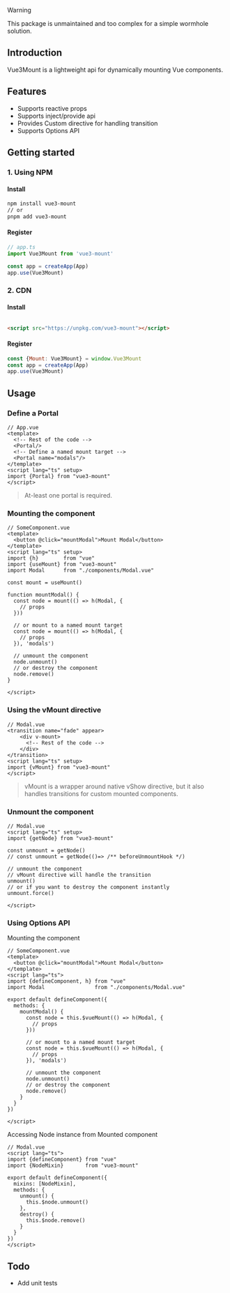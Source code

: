 > [!WARNING]
> This package is unmaintained and too complex for a simple wormhole solution.

## Introduction

Vue3Mount is a lightweight api for dynamically mounting Vue components.

## Features

- Supports reactive props
- Supports inject/provide api
- Provides Custom directive for handling transition
- Supports Options API

## Getting started

### 1. Using NPM

#### Install

```bash
npm install vue3-mount
// or
pnpm add vue3-mount
```

#### Register

```ts
// app.ts
import Vue3Mount from 'vue3-mount'

const app = createApp(App)
app.use(Vue3Mount)
```

### 2. CDN

#### Install

```html

<script src="https://unpkg.com/vue3-mount"></script>
```

#### Register

```js
const {Mount: Vue3Mount} = window.Vue3Mount
const app = createApp(App)
app.use(Vue3Mount)
```

## Usage

### Define a Portal

```vue
// App.vue
<template>
  <!-- Rest of the code -->
  <Portal/>
  <!-- Define a named mount target -->
  <Portal name="modals"/>
</template>
<script lang="ts" setup>
import {Portal} from "vue3-mount"
</script>
```

> At-least one portal is required.

### Mounting the component

```vue
// SomeComponent.vue
<template>
  <button @click="mountModal">Mount Modal</button>
</template>
<script lang="ts" setup>
import {h}        from "vue"
import {useMount} from "vue3-mount"
import Modal      from "./components/Modal.vue"

const mount = useMount()

function mountModal() {
  const node = mount(() => h(Modal, {
    // props
  }))

  // or mount to a named mount target
  const node = mount(() => h(Modal, {
    // props
  }), 'modals')

  // unmount the component
  node.unmount()
  // or destroy the component
  node.remove()
}

</script>
```

### Using the vMount directive

```vue
// Modal.vue
<transition name="fade" appear>
    <div v-mount>
      <!-- Rest of the code -->
    </div>
</transition>
<script lang="ts" setup>
import {vMount} from "vue3-mount"
</script>
```

> vMount is a wrapper around native vShow directive, but it also handles transitions for custom mounted components.

### Unmount the component

```vue
// Modal.vue
<script lang="ts" setup>
import {getNode} from "vue3-mount"

const unmount = getNode()
// const unmount = getNode(()=> /** beforeUnmountHook */)

// unmount the component
// vMount directive will handle the transition
unmount()
// or if you want to destroy the component instantly
unmount.force()

</script>
```

### Using Options API

Mounting the component

```vue
// SomeComponent.vue
<template>
  <button @click="mountModal">Mount Modal</button>
</template>
<script lang="ts">
import {defineComponent, h} from "vue"
import Modal                from "./components/Modal.vue"

export default defineComponent({
  methods: {
    mountModal() {
      const node = this.$vueMount(() => h(Modal, {
        // props
      }))

      // or mount to a named mount target
      const node = this.$vueMount(() => h(Modal, {
        // props
      }), 'modals')

      // unmount the component
      node.unmount()
      // or destroy the component
      node.remove()
    }
  }
})

</script>
```

Accessing Node instance from Mounted component

```vue
// Modal.vue
<script lang="ts">
import {defineComponent} from "vue"
import {NodeMixin}       from "vue3-mount"

export default defineComponent({
  mixins: [NodeMixin],
  methods: {
    unmount() {
      this.$node.unmount()
    },
    destroy() {
      this.$node.remove()
    }
  }
})
</script>
```

## Todo

- Add unit tests
